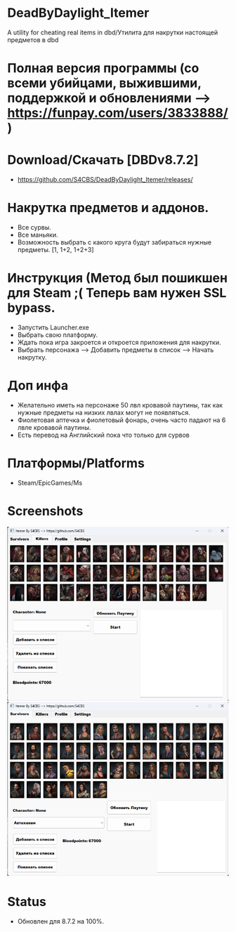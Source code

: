 # DeadByDaylight_Itemer
A utility for cheating real items in dbd/Утилита для накрутки настоящей предметов в dbd

# Полная версия программы (со всеми убийцами, выжившими, поддержкой и обновлениями --> https://funpay.com/users/3833888/)

# Download/Скачать [DBDv8.7.2]
- https://github.com/S4CBS/DeadByDaylight_Itemer/releases/

# Накрутка предметов и аддонов. 
- Все сурвы.
- Все маньяки.
- Возможность выбрать с какого круга будут забираться нужные предметы. [1, 1+2, 1+2+3]

# Инструкция (Метод был пошикшен для Steam ;( Теперь вам нужен SSL bypass.
- Запустить Launcher.exe
- Выбрать свою платформу.
- Ждать пока игра закроется и откроется приложения для накрутки.
- Выбрать персонажа --> Добавить предметы в список --> Начать накрутку.

# Доп инфа
- Желательно иметь на персонаже 50 лвл кровавой паутины, так как нужные предметы на низких лвлах могут не появляться.
- Фиолетовая аптечка и фиолетовый фонарь, очень часто падают на 6 лвле кровавой паутины.
- Есть перевод на Английский пока что только для сурвов

# Платформы/Platforms
- Steam/EpicGames/Ms

# Screenshots
![image1](/images/KIllers.png?raw=true "Killers")
![image2](/images/Survivors.png?raw=true "Survivors")

# Status 
- Обновлен для 8.7.2 на 100%.
